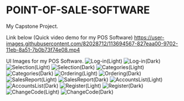 # POINT-OF-SALE-SOFTWARE
My Capstone Project.

Link below (Quick video demo for my POS Software)
https://user-images.githubusercontent.com/82028712/113694567-827eaa00-9702-11eb-8a51-7b0b73f74e08.mp4

UI Images for my POS Software.
![Log-in(Light)](https://user-images.githubusercontent.com/82028712/113693912-b4dbd780-9701-11eb-995a-8f1505160b0d.png)
![Log-in(Dark)](https://user-images.githubusercontent.com/82028712/113693919-b73e3180-9701-11eb-95ec-7ce2970db544.png)
![Selection(Light)](https://user-images.githubusercontent.com/82028712/113693942-bf966c80-9701-11eb-9614-f9980d342727.png)
![Selection(Dark)](https://user-images.githubusercontent.com/82028712/113693946-c1603000-9701-11eb-9cb5-3228bc4093f3.png)
![Categories(Light)](https://user-images.githubusercontent.com/82028712/113694129-f10f3800-9701-11eb-8040-14a6cc2b6880.png)
![Categories(Dark)](https://user-images.githubusercontent.com/82028712/113694150-f66c8280-9701-11eb-8a44-90e4cef29af2.png)
![Ordering(Light)](https://user-images.githubusercontent.com/82028712/113693984-cc1ac500-9701-11eb-92fc-cd57c99be8fb.png)
![Ordering(Dark)](https://user-images.githubusercontent.com/82028712/113693992-ce7d1f00-9701-11eb-8118-83fa63b6e311.png)
![SalesReport(Light)](https://user-images.githubusercontent.com/82028712/113694010-d2a93c80-9701-11eb-89b2-7a8828070116.png)
![SalesReport(Dark)](https://user-images.githubusercontent.com/82028712/113694038-d76df080-9701-11eb-9b0f-387df28deade.png)
![AccountsList(Light)](https://user-images.githubusercontent.com/82028712/113694082-e2288580-9701-11eb-8ac0-b7e0f89ca5ef.png)
![AccountsList(Dark)](https://user-images.githubusercontent.com/82028712/113694086-e5237600-9701-11eb-912b-e0e152e1f3af.png)
![Register(Light)](https://user-images.githubusercontent.com/82028712/113694302-24ea5d80-9702-11eb-9fda-9ec0c87f438a.png)
![Register(Dark)](https://user-images.githubusercontent.com/82028712/113694308-274cb780-9702-11eb-9e96-ca58617cb8db.png)
![ChangeCode(Light)](https://user-images.githubusercontent.com/82028712/113694214-0be1ac80-9702-11eb-8411-3e41c057af65.png)
![ChangeCode(Dark)](https://user-images.githubusercontent.com/82028712/113694268-1b60f580-9702-11eb-84c8-7f2bba611d91.png)
